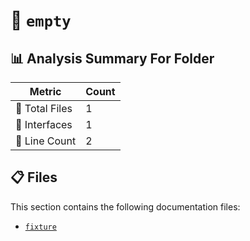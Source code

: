 # 📁 `empty`

## 📊 Analysis Summary For Folder

| Metric | Count |
|--------|-------|
| 📁 Total Files | 1 |
| 📐 Interfaces | 1 |
| 🔢 Line Count | 2 |


## 📋 Files

This section contains the following documentation files:

- [`fixture`](./fixture.md)